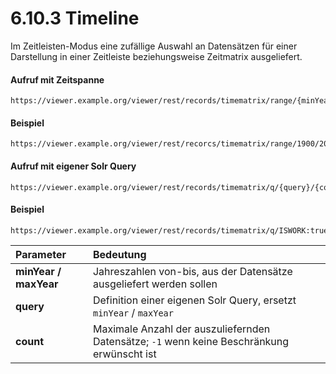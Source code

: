 # 6.10.3 Timeline

Im Zeitleisten-Modus eine zufällige Auswahl an Datensätzen für einer Darstellung in einer Zeitleiste beziehungsweise Zeitmatrix ausgeliefert.

#### Aufruf mit Zeitspanne

```text
https://viewer.example.org/viewer/rest/records/timematrix/range/{minYear}/{maxYear}/{count}/
```

#### Beispiel

```text
https://viewer.example.org/viewer/rest/recorcs/timematrix/range/1900/2000/100/
```



#### Aufruf mit eigener Solr Query

```text
https://viewer.example.org/viewer/rest/records/timematrix/q/{query}/{count}/
```

#### Beispiel

```text
https://viewer.example.org/viewer/rest/records/timematrix/q/ISWORK:true/100/
```

| **Parameter**  | Bedeutung |
| :--- | :--- |
| **minYear / maxYear**  | Jahreszahlen von-bis, aus der Datensätze ausgeliefert werden sollen  |
| **query**  | Definition einer eigenen Solr Query, ersetzt `minYear` / `maxYear`  |
| **count**  | Maximale Anzahl der auszuliefernden Datensätze; `-1` wenn keine Beschränkung erwünscht ist |

